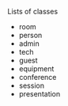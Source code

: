 Lists of classes

* room
* person
* admin
* tech
* guest
* equipment
* conference
* session
* presentation
